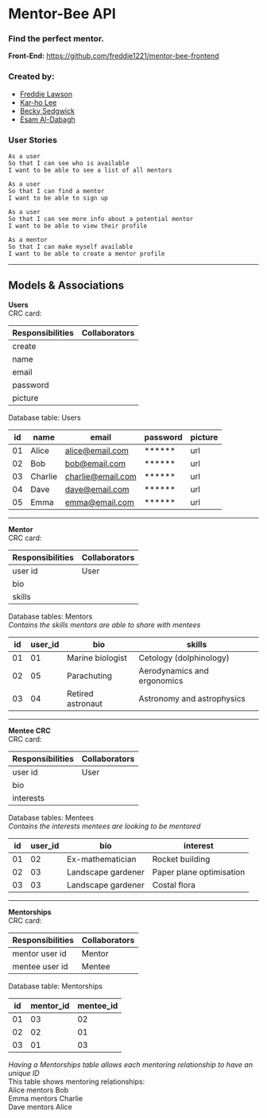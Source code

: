 # Mentor-Bee API

### Find the perfect mentor.

**Front-End:** https://github.com/freddie1221/mentor-bee-frontend

### Created by:

* [Freddie Lawson](https://github.com/freddie1221)
* [Kar-ho Lee](https://github.com/leekarho)
* [Becky Sedgwick](https://github.com/rebeccasedgwick)
* [Esam Al-Dabagh](https://github.com/EsamAl-Dabagh)

### User Stories

```
As a user
So that I can see who is available
I want to be able to see a list of all mentors
```

```
As a user
So that I can find a mentor
I want to be able to sign up
```

```
As a user
So that I can see more info about a potential mentor
I want to be able to view their profile
```

```
As a mentor
So that I can make myself available
I want to be able to create a mentor profile
```

----
## Models & Associations

**Users**  
CRC card:

| Responsibilities | Collaborators |
|------------------|---------------|
| create           |               |
| name             |               |
| email            |               |
| password         |               |
| picture          |               |

Database table: Users

| id | name    | email             | password | picture |
|----|---------|-------------------|----------|---------|
| 01 | Alice   | alice@email.com   | ******   | url     |
| 02 | Bob     | bob@email.com     | ******   | url     |
| 03 | Charlie | charlie@email.com | ******   | url     |
| 04 | Dave    | dave@email.com    | ******   | url     |
| 05 | Emma    | emma@email.com    | ******   | url     |

---
**Mentor**  
CRC card:


| Responsibilities | Collaborators |
|------------------|---------------|
| user id          | User          |
| bio              |               |
| skills           |               |

Database tables: Mentors  
_Contains the skills mentors are able to share with mentees_

| id | user_id | bio               | skills                      |
|----|---------|-------------------|-----------------------------|
| 01 | 01      | Marine biologist  | Cetology (dolphinology)     |
| 02 | 05      | Parachuting       | Aerodynamics and ergonomics |
| 03 | 04      | Retired astronaut | Astronomy and astrophysics  |


---
**Mentee CRC**  
CRC card:


| Responsibilities | Collaborators |
|------------------|---------------|
| user id          | User          |
| bio              |               |
| interests        |               |


Database tables: Mentees  
_Contains the interests mentees are looking to be mentored_

| id | user_id | bio                | interest                 |
|----|---------|--------------------|--------------------------|
| 01 | 02      | Ex-mathematician   | Rocket building          |
| 02 | 03      | Landscape gardener | Paper plane optimisation |
| 03 | 03      | Landscape gardener | Costal flora             |

---
**Mentorships**  
CRC card:

| Responsibilities | Collaborators |
|------------------|---------------|
| mentor user id   | Mentor        |
| mentee user id   | Mentee        |

Database table: Mentorships

| id | mentor_id | mentee_id |
|----|-----------|-----------|
| 01 | 03        | 02        |
| 02 | 02        | 01        |
| 03 | 01        | 03        |

_Having a Mentorships table allows each mentoring relationship to have an unique ID_  
This table shows mentoring relationships:  
Alice mentors Bob  
Emma mentors Charlie  
Dave mentors Alice  
